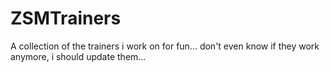 # ZSMTrainers

A collection of the trainers i work on for fun... don't even know if they work anymore, i should update them...
